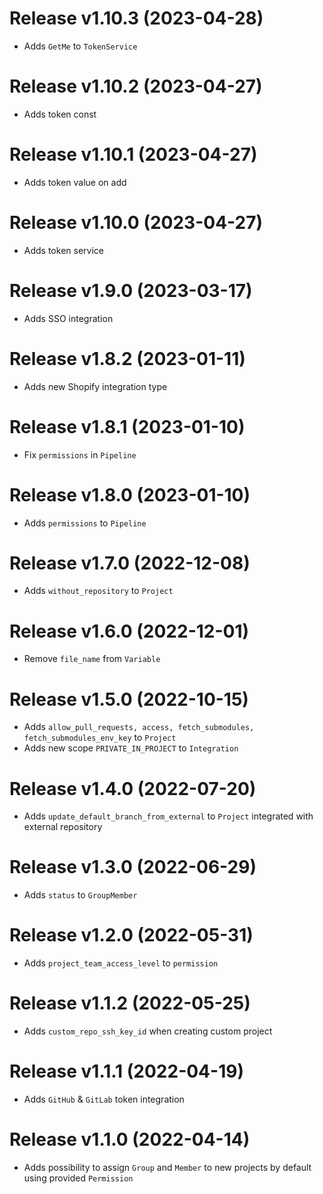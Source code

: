 # Release v1.10.3 (2023-04-28)
* Adds `GetMe` to `TokenService`

# Release v1.10.2 (2023-04-27)
* Adds token const

# Release v1.10.1 (2023-04-27)
* Adds token value on add

# Release v1.10.0 (2023-04-27)
* Adds token service

# Release v1.9.0 (2023-03-17)
* Adds SSO integration

# Release v1.8.2 (2023-01-11)
* Adds new Shopify integration type

# Release v1.8.1 (2023-01-10)
* Fix `permissions` in `Pipeline`

# Release v1.8.0 (2023-01-10)
* Adds `permissions` to `Pipeline`

# Release v1.7.0 (2022-12-08)
* Adds `without_repository` to `Project`

# Release v1.6.0 (2022-12-01)
* Remove `file_name` from `Variable`

# Release v1.5.0 (2022-10-15)
* Adds `allow_pull_requests, access, fetch_submodules, fetch_submodules_env_key` to `Project`
* Adds new scope `PRIVATE_IN_PROJECT` to `Integration`

# Release v1.4.0 (2022-07-20)
* Adds `update_default_branch_from_external` to `Project` integrated with external repository

# Release v1.3.0 (2022-06-29)
* Adds `status` to `GroupMember`

# Release v1.2.0 (2022-05-31)
* Adds `project_team_access_level` to `permission`

# Release v1.1.2 (2022-05-25)
* Adds `custom_repo_ssh_key_id` when creating custom project

# Release v1.1.1 (2022-04-19)
* Adds `GitHub` & `GitLab` token integration

# Release v1.1.0 (2022-04-14)
* Adds possibility to assign `Group` and `Member` to new projects by default using provided `Permission`
